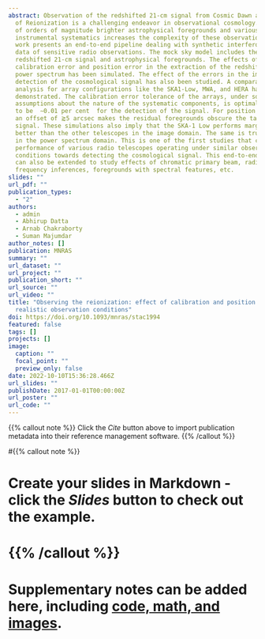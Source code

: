 ```yaml
---
abstract: Observation of the redshifted 21-cm signal from Cosmic Dawn and Epoch
  of Reionization is a challenging endeavor in observational cosmology. Presence
  of orders of magnitude brighter astrophysical foregrounds and various
  instrumental systematics increases the complexity of these observations. This
  work presents an end-to-end pipeline dealing with synthetic interferometric
  data of sensitive radio observations. The mock sky model includes the
  redshifted 21-cm signal and astrophysical foregrounds. The effects of
  calibration error and position error in the extraction of the redshifted 21-cm
  power spectrum has been simulated. The effect of the errors in the image plane
  detection of the cosmological signal has also been studied. A comparative
  analysis for array configurations like the SKA1-Low, MWA, and HERA has been
  demonstrated. The calibration error tolerance of the arrays, under some
  assumptions about the nature of the systematic components, is optimally found
  to be  ∼0.01 per cent  for the detection of the signal. For position errors,
  an offset of ⪆5 arcsec makes the residual foregrounds obscure the target
  signal. These simulations also imply that the SKA-1 Low performs marginally
  better than the other telescopes in the image domain. The same is true for MWA
  in the power spectrum domain. This is one of the first studies that compares
  performance of various radio telescopes operating under similar observing
  conditions towards detecting the cosmological signal. This end-to-end pipeline
  can also be extended to study effects of chromatic primary beam, radio
  frequency inferences, foregrounds with spectral features, etc.
slides: ""
url_pdf: ""
publication_types:
  - "2"
authors:
  - admin
  - Abhirup Datta
  - Arnab Chakraborty
  - Suman Majumdar
author_notes: []
publication: MNRAS
summary: ""
url_dataset: ""
url_project: ""
publication_short: ""
url_source: ""
url_video: ""
title: "Observing the reionization: effect of calibration and position errors on
  realistic observation conditions"
doi: https://doi.org/10.1093/mnras/stac1994
featured: false
tags: []
projects: []
image:
  caption: ""
  focal_point: ""
  preview_only: false
date: 2022-10-10T15:36:28.466Z
url_slides: ""
publishDate: 2017-01-01T00:00:00Z
url_poster: ""
url_code: ""
---
```

{{% callout note %}}
Click the *Cite* button above to import publication metadata into their reference management software.
{{% /callout %}}

#{{% callout note %}}
# Create your slides in Markdown - click the *Slides* button to check out the example.
# {{% /callout %}}

# Supplementary notes can be added here, including [code, math, and images](https://wowchemy.com/docs/writing-markdown-latex/).
